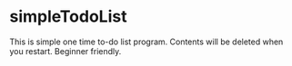 # simpleTodoList
This is simple one time to-do list program. Contents will be deleted when you restart.
Beginner friendly.

